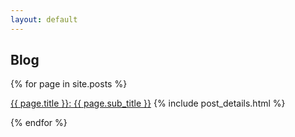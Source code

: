 ```yaml
---
layout: default
---
```

<article class='container'>
<div class='row'>
<div class='col-md-offset-2 col-md-8'>
<h1>Blog</h1>

{% for page in site.posts %}

<a class='h3' href='{{ site.baseurl }}{{ page.url }}'>{{ page.title }}: {{ page.sub_title }}</a>
{% include post_details.html %}

{% endfor %}
</div>
</div>
</article>
